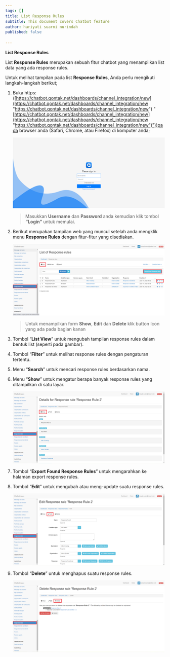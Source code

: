 ```yaml
---
tags: []
title: List Response Rules
subtitle: This document covers Chatbot feature
author: hariyati suarni nurindah
published: false

---
```

**List Response Rules**

List **Response Rules** merupakan sebuah fitur chatbot yang menampilkan list data yang ada response rules.

Untuk melihat tampilan pada list **Response Rules**, Anda perlu mengikuti langkah-langkah berikut;

1. Buka https: ([https://chatbot.qontak.net/dashboards/channel_integration/new](https://chatbot.qontak.net/dashboards/channel_integration/new "https://chatbot.qontak.net/dashboards/channel_integration/new") "[https://chatbot.qontak.net/dashboards/channel_integration/new](https://chatbot.qontak.net/dashboards/channel_integration/new "https://chatbot.qontak.net/dashboards/channel_integration/new")"))pada browser anda (Safari, Chrome, atau Firefox) di komputer anda;

   ![](/uploads/channell.PNG)

   > Masukkan **Username** dan **Password** anda kemudian klik tombol **“Login”** untuk memulai.
2. Berikut merupakan tampilan web yang muncul setelah anda mengklik menu **Response Rules** dengan fitur-fitur yang disediakan.

   ![](/uploads/response-rules1.PNG)

   > Untuk menampilkan form **Show**, **Edit** dan **Delete** klik button Icon yang ada pada bagian kanan
3. Tombol “**List View**” untuk mengubah tampilan response rules dalam bentuk list (seperti pada gambar).
4. Tombol “**Filter**” untuk melihat response rules dengan pengaturan tertentu.
5. Menu “**Search**” untuk mencari response rules berdasarkan nama.
6. Menu “**Show**” untuk mengatur berapa banyak response rules yang ditampilkan di satu layar.

   ![](/uploads/response-rules2.PNG)
7. Tombol “**Export Found Response Rules**” untuk mengarahkan ke halaman export response rules.
8. Tombol “**Edit**” untuk mengubah atau meng-update suatu response rules.

   ![](/uploads/response-rules3.PNG)
9. Tombol “**Delete**” untuk menghapus suatu response rules.

   ![](/uploads/response-rules4.PNG)